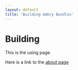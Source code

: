 ```yaml
---
layout: default
title: 'Building Ambry Bundles'
---
```


# Building 
This is the using page. 

Here is a link to the [about page](/about)


